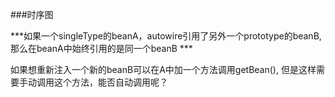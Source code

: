 ###时序图  


***如果一个singleType的beanA，autowire引用了另外一个prototype的beanB, 那么在beanA中始终引用的是同一个beanB ***

如果想重新注入一个新的beanB可以在A中加一个方法调用getBean(), 但是这样需要手动调用这个方法，能否自动调用呢？  
